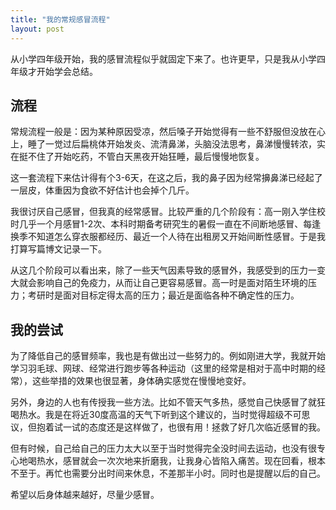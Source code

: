 ```yaml
---
title: "我的常规感冒流程"
layout: post
---
```


从小学四年级开始，我的感冒流程似乎就固定下来了。也许更早，只是我从小学四年级才开始学会总结。

## 流程

常规流程一般是：因为某种原因受凉，然后嗓子开始觉得有一些不舒服但没放在心上，睡了一觉过后扁桃体开始发炎、流清鼻涕，头脑没法思考，鼻涕慢慢转浓，实在挺不住了开始吃药，不管白天黑夜开始狂睡，最后慢慢地恢复。

这一套流程下来估计得有个3-6天，在这之后，我的鼻子因为经常擤鼻涕已经起了一层皮，体重因为食欲不好估计也会掉个几斤。

我很讨厌自己感冒，但我真的经常感冒。比较严重的几个阶段有：高一刚入学住校时几乎一个月感冒1-2次、本科时期备考研究生的暑假一直在不间断地感冒、每逢换季不知道怎么穿衣服都经历、最近一个人待在出租房又开始间断性感冒。于是我打算写篇博文记录一下。

从这几个阶段可以看出来，除了一些天气因素导致的感冒外，我感受到的压力一变大就会影响自己的免疫力，从而让自己更容易感冒。高一时是面对陌生环境的压力；考研时是面对目标定得太高的压力；最近是面临各种不确定性的压力。

## 我的尝试

为了降低自己的感冒频率，我也是有做出过一些努力的。例如刚进大学，我就开始学习羽毛球、网球、经常进行跑步等各种运动（这里的经常是相对于高中时期的经常），这些举措的效果也很显著，身体确实感觉在慢慢地变好。

另外，身边的人也有传授我一些方法。比如不管天气多热，感觉自己快感冒了就狂喝热水。我是在将近30度高温的天气下听到这个建议的，当时觉得超级不可思议，但抱着试一试的态度还是这样做了，也很有用！拯救了好几次临近感冒的我。

但有时候，自己给自己的压力太大以至于当时觉得完全没时间去运动，也没有很专心地喝热水，感冒就会一次次地来折磨我，让我身心皆陷入痛苦。现在回看，根本不至于。再忙也需要分出时间来休息，不差那半小时。同时也是提醒以后的自己。

希望以后身体越来越好，尽量少感冒。

